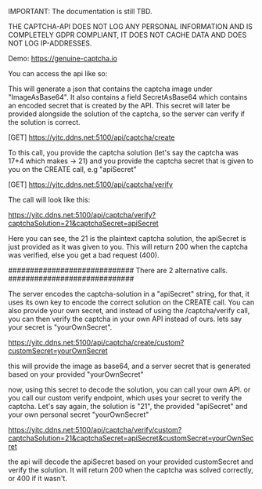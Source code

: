 IMPORTANT:
The documentation is still TBD.


THE CAPTCHA-API DOES NOT LOG ANY PERSONAL INFORMATION AND IS COMPLETELY GDPR COMPLIANT, IT DOES NOT CACHE DATA
AND DOES NOT LOG IP-ADDRESSES.

Demo: https://genuine-captcha.io

You can access the api like so:


This will generate a json that contains the captcha image under "ImageAsBase64".
It also contains a field SecretAsBase64 which contains an encoded secret that is created by the API.
This secret will later be provided alongside the solution of the captcha, so the server can verify if the solution is correct.

[GET] https://yitc.ddns.net:5100/api/captcha/create


To this call, you provide the captcha solution (let's say the captcha was 17+4 which makes -> 21)
and you provide the captcha secret that is given to you on the CREATE call, e.g "apiSecret"

[GET] https://yitc.ddns.net:5100/api/captcha/verify


The call will look like this:

https://yitc.ddns.net:5100/api/captcha/verify?captchaSolution=21&captchaSecret=apiSecret

Here you can see, the 21 is the plaintext captcha solution, the apiSecret is just provided as it was given to you.
This will return 200 when the captcha was verified, else you get a bad request (400).


#############################
There are 2 alternative calls.
#############################

The server encodes the captcha-solution in a "apiSecret" string, for that, it uses its own key to encode the correct solution on the CREATE call.
You can also provide your own secret, and instead of using the /captcha/verify call, you can then verify the captcha in your own API instead of ours.
lets say your secret is "yourOwnSecret".

https://yitc.ddns.net:5100/api/captcha/create/custom?customSecret=yourOwnSecret

this will provide the image as base64, and a server secret that is generated based on your provided "yourOwnSecret"

now, using this secret to decode the solution, you can call your own API.
or you call our custom verify endpoint, which uses your secret to verify the captcha.
Let's say again, the solution is "21", the provided "apiSecret" and your own personal secret "yourOwnSecret"

https://yitc.ddns.net:5100/api/captcha/verify/custom?captchaSolution=21&captchaSecret=apiSecret&customSecret=yourOwnSecret

the api will decode the apiSecret based on your provided customSecret and verify the solution.
It will return 200 when the captcha was solved correctly, or 400 if it wasn't.


